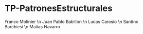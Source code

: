 # TP-PatronesEstructurales
Franco Molinier \n
Juan Pablo Babillon \n
Lucas Carosio \n
Santino Barchiesi \n
Matias Navarro 
